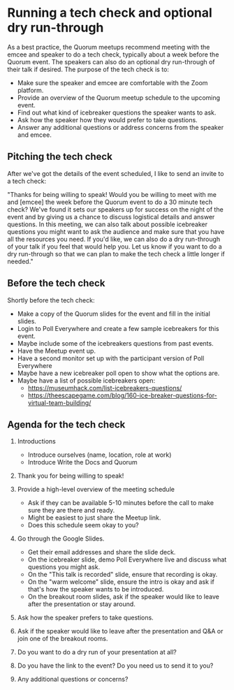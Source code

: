 # Running a tech check and optional dry run-through

As a best practice, the Quorum meetups recommend meeting with the emcee and speaker to do a tech check, typically about a week before the Quorum event.
The speakers can also do an optional dry run-through of their talk if desired.
The purpose of the tech check is to:

- Make sure the speaker and emcee are comfortable with the Zoom platform.
- Provide an overview of the Quorum meetup schedule to the upcoming event.
- Find out what kind of icebreaker questions the speaker wants to ask.
- Ask how the speaker how they would prefer to take questions.
- Answer any additional questions or address concerns from the speaker and emcee.


## Pitching the tech check

After we've got the details of the event scheduled, I like to send an invite to a tech check:

"Thanks for being willing to speak! Would you be willing to meet with me and [emcee] the week before the Quorum event to do a 30 minute tech check?
We've found it sets our speakers up for success on the night of the event and by giving us a chance to discuss logistical details and answer questions.
In this meeting, we can also talk about possible icebreaker questions you might want to ask the audience and make sure that you have all the resources you need.
If you'd like, we can also do a dry run-through of your talk if you feel that would help you.
Let us know if you want to do a dry run-through so that we can plan to make the tech check a little longer if needed."



## Before the tech check

Shortly before the tech check:

- Make a copy of the Quorum slides for the event and fill in the initial slides.
- Login to Poll Everywhere and create a few sample icebreakers for this event.
- Maybe include some of the icebreakers questions from past events.
- Have the Meetup event up.
- Have a second monitor set up with the participant version of Poll Everywhere
- Maybe have a new icebreaker poll open to show what the options are.
- Maybe have a list of possible icebreakers open:
  - https://museumhack.com/list-icebreakers-questions/
  - https://theescapegame.com/blog/160-ice-breaker-questions-for-virtual-team-building/


## Agenda for the tech check

1. Introductions
   - Introduce ourselves (name, location, role at work)
   - Introduce Write the Docs and Quorum

2. Thank you for being willing to speak!

3. Provide a high-level overview of the meeting schedule
   - Ask if they can be available 5-10 minutes before the call to make sure they are there and ready.
   - Might be easiest to just share the Meetup link.
   - Does this schedule seem okay to you?

4. Go through the Google Slides.
   - Get their email addresses and share the slide deck.
   - On the icebreaker slide, demo Poll Everywhere live and discuss what questions you might ask.
   - On the "This talk is recorded" slide, ensure that recording is okay.
   - On the "warm welcome" slide, ensure the intro is okay and ask if that's how the speaker wants to be introduced.
   - On the breakout room slides, ask if the speaker would like to leave after the presentation or stay around.

5. Ask how the speaker prefers to take questions.

6. Ask if the speaker would like to leave after the presentation and Q&A or join one of the breakout rooms.

7. Do you want to do a dry run of your presentation at all?

8. Do you have the link to the event? Do you need us to send it to you?

9. Any additional questions or concerns?
